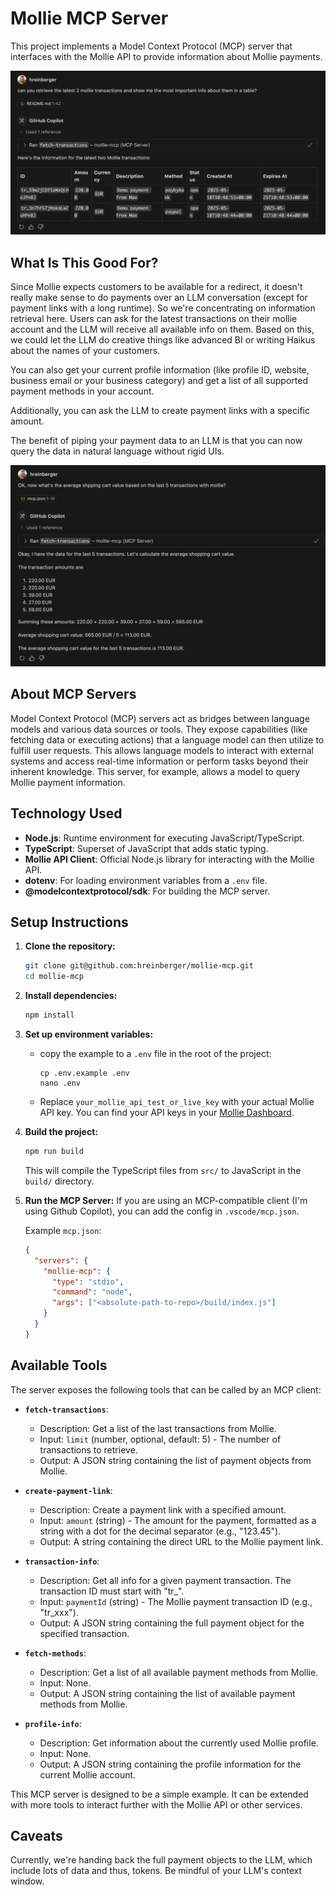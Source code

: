 # Mollie MCP Server

This project implements a Model Context Protocol (MCP) server that interfaces with the Mollie API to provide information about Mollie payments.

![Mollie MCP Server Integration](/.github/assets/mollie-mcp.png)

## What Is This Good For?

Since Mollie expects customers to be available for a redirect, it doesn't really make sense to do payments over an LLM conversation (except for payment links with a long runtime). So we're concentrating on information retrieval here. Users can ask for the latest transactions on their mollie account and the LLM will receive all available info on them. Based on this, we could let the LLM do creative things like advanced BI or writing Haikus about the names of your customers.

You can also get your current profile information (like profile ID, website, business email or your business category) and get a list of all supported payment methods in your account.

Additionally, you can ask the LLM to create payment links with a specific amount.

The benefit of piping your payment data to an LLM is that you can now query the data in natural language without rigid UIs.

![Average Cart Values](/.github/assets/mollie-mcp-2.png)

## About MCP Servers

Model Context Protocol (MCP) servers act as bridges between language models and various data sources or tools. They expose capabilities (like fetching data or executing actions) that a language model can then utilize to fulfill user requests. This allows language models to interact with external systems and access real-time information or perform tasks beyond their inherent knowledge. This server, for example, allows a model to query Mollie payment information.

## Technology Used

- **Node.js**: Runtime environment for executing JavaScript/TypeScript.
- **TypeScript**: Superset of JavaScript that adds static typing.
- **Mollie API Client**: Official Node.js library for interacting with the Mollie API.
- **dotenv**: For loading environment variables from a `.env` file.
- **@modelcontextprotocol/sdk**: For building the MCP server.

## Setup Instructions

1.  **Clone the repository:**

    ```bash
    git clone git@github.com:hreinberger/mollie-mcp.git
    cd mollie-mcp
    ```

2.  **Install dependencies:**

    ```bash
    npm install
    ```

3.  **Set up environment variables:**

    - copy the example to a `.env` file in the root of the project:
      ```
      cp .env.example .env
      nano .env
      ```
    - Replace `your_mollie_api_test_or_live_key` with your actual Mollie API key. You can find your API keys in your [Mollie Dashboard](https://www.mollie.com/dashboard/developers/api-keys).

4.  **Build the project:**

    ```bash
    npm run build
    ```

    This will compile the TypeScript files from `src/` to JavaScript in the `build/` directory.

5.  **Run the MCP Server:**
    If you are using an MCP-compatible client (I'm using Github Copilot), you can add the config in `.vscode/mcp.json`.

    Example `mcp.json`:

    ```json
    {
      "servers": {
        "mollie-mcp": {
          "type": "stdio",
          "command": "node",
          "args": ["<absolute-path-to-repo>/build/index.js"]
        }
      }
    }
    ```

## Available Tools

The server exposes the following tools that can be called by an MCP client:

- **`fetch-transactions`**:

  - Description: Get a list of the last transactions from Mollie.
  - Input: `limit` (number, optional, default: 5) - The number of transactions to retrieve.
  - Output: A JSON string containing the list of payment objects from Mollie.

- **`create-payment-link`**:

  - Description: Create a payment link with a specified amount.
  - Input: `amount` (string) - The amount for the payment, formatted as a string with a dot for the decimal separator (e.g., "123.45").
  - Output: A string containing the direct URL to the Mollie payment link.

- **`transaction-info`**:

  - Description: Get all info for a given payment transaction. The transaction ID must start with "tr\_".
  - Input: `paymentId` (string) - The Mollie payment transaction ID (e.g., "tr_xxx").
  - Output: A JSON string containing the full payment object for the specified transaction.

- **`fetch-methods`**:

  - Description: Get a list of all available payment methods from Mollie.
  - Input: None.
  - Output: A JSON string containing the list of available payment methods from Mollie.

- **`profile-info`**:

  - Description: Get information about the currently used Mollie profile.
  - Input: None.
  - Output: A JSON string containing the profile information for the current Mollie account.

This MCP server is designed to be a simple example. It can be extended with more tools to interact further with the Mollie API or other services.

## Caveats

Currently, we're handing back the full payment objects to the LLM, which include lots of data and thus, tokens. Be mindful of your LLM's context window.
